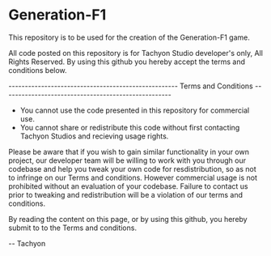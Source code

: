# Generation-F1
This repository is to be used for the creation of the Generation-F1 game. 

All code posted on this repository is for Tachyon Studio developer's only, All Rights Reserved. By using this github you hereby accept the terms and conditions below.


---------------------------------------------------- Terms and Conditions ----------------------------------------------------

- You cannot use the code presented in this repository for commercial use. 
- You cannot share or redistribute this code without first contacting Tachyon Studios and recieving usage rights.

Please be aware that if you wish to gain similar functionality in your own project, our developer team will be willing to work with you through our codebase and help you tweak your own code for resdistribution, so as not to infringe on our Terms and conditions. However commercial usage is not prohibited without an evaluation of your codebase. Failure to contact us prior to tweaking and redistribution will be a violation of our terms and conditions.

By reading the content on this page, or by using this github, you hereby submit to to the Terms and conditions.

-- Tachyon 
